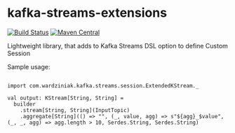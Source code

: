 # kafka-streams-extensions

[![Build Status](https://travis-ci.com/wardziniak/kafka-streams-extensions.svg?branch=master)](https://travis-ci.com/wardziniak/kafka-streams-extensions)
[![Maven Central](https://maven-badges.herokuapp.com/maven-central/com.wardziniak/streams-custom-session_2.12/badge.svg)](https://maven-badges.herokuapp.com/maven-central/com.wardziniak/streams-custom-session_2.12)


[maven-central]:       https://maven-badges.herokuapp.com/maven-central/com.wardziniak/streams-custom-session_2.12

Lightweight library, that adds to Kafka Streams DSL option to define Custom Session

Sample usage:

```

import com.wardziniak.kafka.streams.session.ExtendedKStream._

val output: KStream[String, String] = 
  builder
    .stream[String, String](InputTopic)
    .aggregate[String](() => "", (_, value, agg) => s"${agg}_$value", (_, _, agg) => agg.length > 10, Serdes.String, Serdes.String)
```
